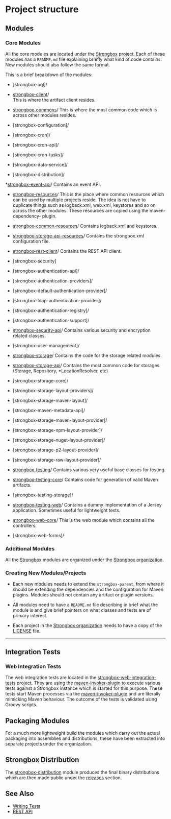 # Project structure
## Modules
### Core Modules

All the core modules are located under the [Strongbox] project. Each of these modules has a `README.md` file explaining briefly what kind of code contains. New modules should also follow the same format.

This is a brief breakdown of the modules:

* [strongbox-aql]/

* [strongbox-client]/    
    This is where the artifact client resides.

* [strongbox-commons]/ 
    This is where the most common code which is across other modules resides.

* [strongbox-configuration]/ 

* [strongbox-cron]/  

* [strongbox-cron-api]/

* [strongbox-cron-tasks]/

* [strongbox-data-service]/

* [strongbox-distribution]/

*[strongbox-event-api]/
    Contains an event API.

* [strongbox-resources]/
    This is the place where common resources which can be used by multiple projects reside. The idea is not have to duplicate things        such as logback.xml, web.xml, keystores and so on across the other modules. These resources are copied using the maven-dependency-      plugin.

* [strongbox-common-resources]/
    Contains logback.xml and keystores.

* [strongbox-storage-api-resources]/
    Contains the strongbox.xml configuration file.

* [strongbox-rest-client]/
    Contains the REST API client.

* [strongbox-security]

* [strongbox-authentication-api]/

* [strongbox-authentication-providers]/

* [strongbox-default-authentication-provider]/

* [strongbox-ldap-authentication-provider]/

* [strongbox-authentication-registry]/

* [strongbox-authentication-support]/

* [strongbox-security-api]/
    Contains various security and encryption related classes.

* [strongbox-user-management]/

* [strongbox-storage]/
    Contains the code for the storage related modules.

* [strongbox-storage-api]/
    Contains the most common code for storages (Storage, Repository, *LocationResolver, etc)

* [strongbox-storage-core]/

* [strongbox-storage-layout-providers]/

* [strongbox-storage-maven-layout]/

* [strongbox-maven-metadata-api]/

* [strongbox-storage-maven-layout-provider]/

* [strongbox-storage-npm-layout-provider]/

* [strongbox-storage-nuget-layout-provider]/

* [strongbox-storage-p2-layout-provider]/

* [strongbox-storage-raw-layout-provider]/

* [strongbox-testing]/
    Contains various very useful base classes for testing.

* [strongbox-testing-core]/
    Contains code for generation of valid Maven artifacts.

* [strongbox-testing-storage]/

* [strongbox-testing-web]/
    Contains a dummy implementation of a Jersey application. Sometimes useful for lightweight tests.

* [strongbox-web-core]/
    This is the web module which contains all the controllers.

* [strongbox-web-forms]/

### Additional Modules

All the [Strongbox] modules are organized under the [Strongbox organization].

### Creating New Modules/Projects

* Each new modules needs to extend the `strongbox-parent`, from where it should be extending the dependencies and the 
  configuration for Maven plugins. Modules should not contain any artifact or plugin versions.

* All modules need to have a `README.md` file describing in brief what the module is and give brief pointers 
  on what classes and tests are of primary interest.

* Each project in the [Strongbox organization] needs to have a copy of the [LICENSE] file.

---

## Integration Tests

### Web Integration Tests

The web integration tests are located in the [strongbox-web-integration-tests] project. 
They are using the [maven-invoker-plugin] to execute various tests 
against a Strongbox instance which is started for this purpose. These tests start Maven processes via the [maven-invoker-plugin]
and are literally mimicking Maven behaviour. The outcome of the tests is validated using Groovy scripts.

## Packaging Modules

For a much more lightweight build the modules which carry out the actual packaging into assemblies and distributions, 
these have been extracted into separate projects under the organization.

## Strongbox Distribution

The [strongbox-distribution](https://github.com/strongbox/strongbox/tree/master/strongbox-distribution) module produces 
the final binary distributions which are then made public under the [releases](https://github.com/strongbox/strongbox/releases) section.



## See Also
* [Writing Tests](./writing-tests.md)
* [REST API](../user-guide/rest-api.md)

[Strongbox]: https://github.com/strongbox/strongbox
[Strongbox organization]: https://github.com/strongbox
[strongbox-client]: https://github.com/strongbox/strongbox/tree/master/strongbox-client
[strongbox-commons]: https://github.com/strongbox/strongbox/tree/master/strongbox-commons
[strongbox-common-resources]: https://github.com/strongbox/strongbox/tree/master/strongbox-resources/strongbox-common-resources
[strongbox-event-api]: https://github.com/strongbox/strongbox/tree/master/strongbox-event-api
[strongbox-metadata-core]: https://github.com/strongbox/strongbox/tree/master/strongbox-metadata-core 
[strongbox-parent]: https://github.com/strongbox/strongbox-parent/tree/master
[strongbox-resources]: https://github.com/strongbox/strongbox/tree/master/strongbox-resources
[strongbox-rest-client]: https://github.com/strongbox/strongbox/tree/master/strongbox-rest-client
[strongbox-security-api]: https://github.com/strongbox/strongbox/tree/master/strongbox-security-api
[strongbox-storage]: https://github.com/strongbox/strongbox/tree/master/strongbox-storage
[strongbox-storage-api]: https://github.com/strongbox/strongbox/tree/master/strongbox-storage/strongbox-storage-api
[strongbox-storage-api-resources]: https://github.com/strongbox/strongbox/tree/master/strongbox-resources/strongbox-storage-resources/strongbox-storage-api-resources
[strongbox-storage-indexing]: https://github.com/strongbox/strongbox/tree/master/strongbox-storage/strongbox-storage-indexing
[strongbox-storage-metadata]: https://github.com/strongbox/strongbox/tree/master/strongbox-storage/strongbox-storage-metadata
[strongbox-storage-resources]: https://github.com/strongbox/strongbox/tree/master/strongbox-resources/strongbox-storage-resources
[strongbox-testing]: https://github.com/strongbox/strongbox/tree/master/strongbox-testing
[strongbox-testing-core]: https://github.com/strongbox/strongbox/tree/master/strongbox-testing/strongbox-testing-core
[strongbox-testing-web]: https://github.com/strongbox/strongbox/tree/master/strongbox-testing/strongbox-testing-web
[strongbox-web-core]: https://github.com/strongbox/strongbox/tree/master/strongbox-web-core
[strongbox-web-integration-tests]: https://github.com/strongbox/strongbox-web-integration-tests
[strongbox-web-resources]: https://github.com/strongbox/strongbox/tree/master/strongbox-resources/strongbox-web-resources
[LICENSE]: https://github.com/strongbox/strongbox/blob/master/LICENSE

[maven-invoker-plugin]: http://maven.apache.org/plugins/maven-invoker-plugin/
